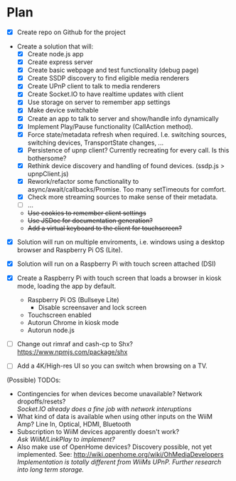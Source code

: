 # Plan

- [x] Create repo on Github for the project
- Create a solution that will:
  - [x] Create node.js app
  - [x] Create express server
  - [x] Create basic webpage and test functionality (debug page)
  - [x] Create SSDP discovery to find eligible media renderers
  - [x] Create UPnP client to talk to media renderers
  - [x] Create Socket.IO to have realtime updates with client
  - [x] Use storage on server to remember app settings
  - [x] Make device switchable
  - [x] Create an app to talk to server and show/handle info dynamically
  - [x] Implement Play/Pause functionality (CallAction method).
  - [x] Force state/metadata refresh when required. I.e. switching sources, switching devices, TransportState changes, ...
  - [x] Persistence of upnp client? Currently recreating for every call. Is this bothersome?
  - [x] Rethink device discovery and handling of found devices. (ssdp.js > upnpClient.js)
  - [x] Rework/refactor some functionality to async/await/callbacks/Promise. Too many setTimeouts for comfort.
  - [x] Check more streaming sources to make sense of their metadata.  
  - [ ] ...
  - ~~Use cookies to remember client settings~~
  - ~~Use JSDoc for documentation generation?~~
  - ~~Add a virtual keyboard to the client for touchscreen?~~

- [x] Solution will run on multiple enviroments, i.e. windows using a desktop browser and Raspberry Pi OS (Lite).
- [x] Solution will run on a Raspberry Pi with touch screen attached (DSI)
- [x] Create a Raspberry Pi with touch screen that loads a browser in kiosk mode, loading the app by default.
  - Raspberry Pi OS (Bullseye Lite)
    - Disable screensaver and lock screen
  - Touchscreen enabled
  - Autorun Chrome in kiosk mode
  - Autorun node.js

- [ ] Change out rimraf and cash-cp to Shx? <https://www.npmjs.com/package/shx>
- [ ] Add a 4K/High-res UI so you can switch when browsing on a TV.

(Possible) TODOs:

- Contingencies for when devices become unavailable? Network dropoffs/resets?  
  _Socket.IO already does a fine job with network interuptions_
- What kind of data is available when using other inputs on the WiiM Amp? Line In, Optical, HDMI, Bluetooth
- Subscription to WiiM devices apparently doesn't work?  
  _Ask WiiM/LinkPlay to implement?_
- Also make use of OpenHome devices? Discovery possible, not yet implemented. See: <http://wiki.openhome.org/wiki/OhMediaDevelopers>  
  _Implementation is totally different from WiiMs UPnP. Further research into long term storage._
